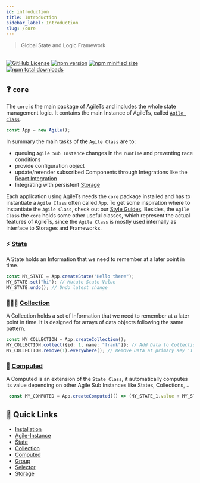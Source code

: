 ```yaml
---
id: introduction
title: Introduction
sidebar_label: Introduction
slug: /core
---
```


> Global State and Logic Framework

<br />

<a href="https://github.com/agile-ts/agile">
  <img src="https://img.shields.io/github/license/agile-ts/agile.svg?label=license&style=flat&colorA=293140&colorB=4a4872" alt="GitHub License"/></a>
<a href="https://npm.im/@agile-ts/core">
  <img src="https://img.shields.io/npm/v/@agile-ts/core.svg?label=npm&style=flat&colorA=293140&colorB=4a4872" alt="npm version"/></a>
<a href="https://npm.im/@agile-ts/core">
  <img src="https://img.shields.io/bundlephobia/min/@agile-ts/core.svg?label=minified%20size&style=flat&colorA=293140&colorB=4a4872" alt="npm minified size"/></a>
<a href="https://npm.im/@agile-ts/core">
  <img src="https://img.shields.io/npm/dt/@agile-ts/core.svg?label=downloads&style=flat&colorA=293140&colorB=4a4872" alt="npm total downloads"/></a>


## ❓ `core`

The `core` is the main package of AgileTs and includes the whole state management logic.
It contains the main Instance of AgileTs, called [`Agile Class`](./features/agile-instance/Introduction.md).
```ts
const App = new Agile();
```
In summary the main tasks of the `Agile Class` are to:
- queuing `Agile Sub Instance` changes in the `runtime` and preventing race conditions
- provide configuration object
- update/rerender subscribed Components through Integrations like the [React Integration](../react/Introduction.md)
- Integrating with persistent [Storage](./features/storage/Introduction.md)

Each application using AgileTs needs the `core` package installed
and has to instantiate a `Agile Class` often called `App`.
To get some inspiration where to instantiate the `Agile Class`, check out  our [Style Guides](../../main/StyleGuide.md).
Besides, the `Agile Class` the `core` holds some other useful classes,
which represent the actual features of AgileTs, since the `Agile Class`
is mostly used internally as interface to Storages and Frameworks.

### ⚡️ [State](./features/state/Introduction.md)
A State holds an Information that we need to remember at a later point in time.
```ts
const MY_STATE = App.createState("Hello there");
MY_STATE.set("hi"); // Mutate State Value
MY_STATE.undo(); // Undo latest change
```

### 👨‍👧‍👦 [Collection](./features/collection/Introduction.md)
A Collection holds a set of Information that we need to remember at a later point in time.
It is designed for arrays of data objects following the same pattern.
```ts
const MY_COLLECTION = App.createCollection();
MY_COLLECTION.collect({id: 1, name: "frank"}); // Add Data to Collection
MY_COLLECTION.remove(1).everywhere(); // Remove Data at primary Key '1' from Collection
```

### 🤖 [Computed](./features/state/Introduction.md)
A Computed is an extension of the `State Class`, 
it automatically computes its value depending on other Agile Sub Instances like States, Collections, ..
```ts
 const MY_COMPUTED = App.createComputed(() => (MY_STATE_1.value + MY_STATE_2.value));
```

## 🚀 Quick Links
- [Installation](./Installation.md)
- [Agile-Instance](./features/agile-instance/Introduction.md)
- [State](./features/state/Introduction.md)
- [Collection](./features/collection/Introduction.md)
- [Computed](./features/computed/Introduction.md)
- [Group](./features/collection/group/Introduction.md)
- [Selector](./features/collection/selector/Introduction.md)
- [Storage](./features/storage/Introduction.md)